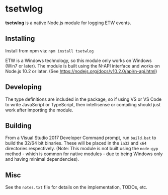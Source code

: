 # tsetwlog

**tsetwlog** is a native Node.js module for logging ETW events. 

## Installing
Install from npm via: `npm install tsetwlog`

ETW is a Windows technology, so this module only works on Windows (Win7 or later). The module is built using
the N-API interface and works on Node.js 10.2 or later. (See https://nodejs.org/docs/v10.2.0/api/n-api.html)

## Developing

The type definitions are included in the package, so if using VS or VS Code to write JavaScript or TypeScript,
then intellisense or compiling should just work after importing the module.

## Building
From a Visual Studio 2017 Developer Command prompt, run `build.bat` to build the 32/64 bit binaries.
These will be placed in the `ia32` and `x64` directories respectively. (Note: This module is not built using the
`node-gyp` method - which is common for native modules - due to being Windows only and having minimal dependencies).

## Misc
See the `notes.txt` file for details on the implementation, TODOs, etc.
